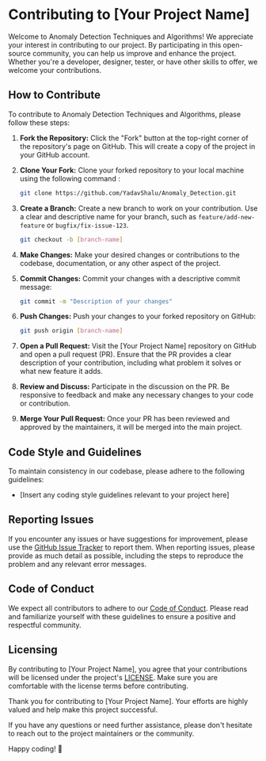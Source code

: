 # Contributing to [Your Project Name]

Welcome to Anomaly Detection Techniques and Algorithms! We appreciate your interest in contributing to our project. By participating in this open-source community, you can help us improve and enhance the project. Whether you're a developer, designer, tester, or have other skills to offer, we welcome your contributions.

## How to Contribute

To contribute to Anomaly Detection Techniques and Algorithms, please follow these steps:

1. **Fork the Repository:** Click the "Fork" button at the top-right corner of the repository's page on GitHub. This will create a copy of the project in your GitHub account.

2. **Clone Your Fork:** Clone your forked repository to your local machine using the following command :

   ```bash
   git clone https://github.com/YadavShalu/Anomaly_Detection.git
   ```

3. **Create a Branch:** Create a new branch to work on your contribution. Use a clear and descriptive name for your branch, such as `feature/add-new-feature` or `bugfix/fix-issue-123`.

   ```bash
   git checkout -b [branch-name]
   ```

4. **Make Changes:** Make your desired changes or contributions to the codebase, documentation, or any other aspect of the project.

5. **Commit Changes:** Commit your changes with a descriptive commit message:

   ```bash
   git commit -m "Description of your changes"
   ```

6. **Push Changes:** Push your changes to your forked repository on GitHub:

   ```bash
   git push origin [branch-name]
   ```

7. **Open a Pull Request:** Visit the [Your Project Name] repository on GitHub and open a pull request (PR). Ensure that the PR provides a clear description of your contribution, including what problem it solves or what new feature it adds.

8. **Review and Discuss:** Participate in the discussion on the PR. Be responsive to feedback and make any necessary changes to your code or contribution.

9. **Merge Your Pull Request:** Once your PR has been reviewed and approved by the maintainers, it will be merged into the main project.

## Code Style and Guidelines

To maintain consistency in our codebase, please adhere to the following guidelines:

- [Insert any coding style guidelines relevant to your project here]

## Reporting Issues

If you encounter any issues or have suggestions for improvement, please use the [GitHub Issue Tracker](https://github.com/YadavShalu/Anomaly_Detection/issues) to report them. When reporting issues, please provide as much detail as possible, including the steps to reproduce the problem and any relevant error messages.

## Code of Conduct

We expect all contributors to adhere to our [Code of Conduct](CODE_OF_CONDUCT.md). Please read and familiarize yourself with these guidelines to ensure a positive and respectful community.

## Licensing

By contributing to [Your Project Name], you agree that your contributions will be licensed under the project's [LICENSE](LICENSE). Make sure you are comfortable with the license terms before contributing.

Thank you for contributing to [Your Project Name]. Your efforts are highly valued and help make this project successful.

If you have any questions or need further assistance, please don't hesitate to reach out to the project maintainers or the community.

Happy coding! 🚀
